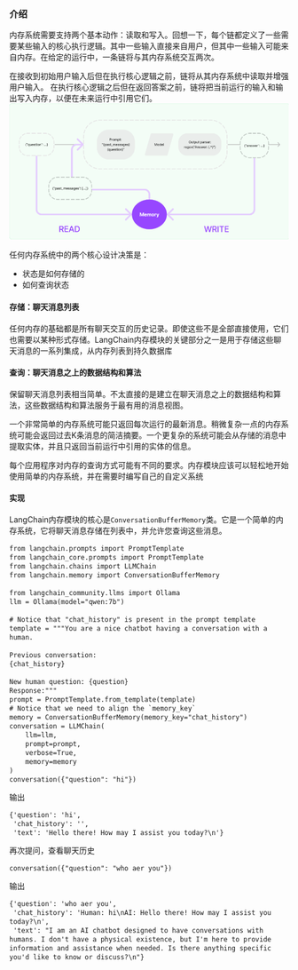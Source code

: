 ### 介绍
内存系统需要支持两个基本动作：读取和写入。回想一下，每个链都定义了一些需要某些输入的核心执行逻辑。其中一些输入直接来自用户，但其中一些输入可能来自内存。在给定的运行中，一条链将与其内存系统交互两次。

在接收到初始用户输入后但在执行核心逻辑之前，链将从其内存系统中读取并增强用户输入。
在执行核心逻辑之后但在返回答案之前，链将把当前运行的输入和输出写入内存，以便在未来运行中引用它们。
![alt text](image.png)

任何内存系统中的两个核心设计决策是：

- 状态是如何存储的
- 如何查询状态

#### 存储：聊天消息列表
任何内存的基础都是所有聊天交互的历史记录。即使这些不是全部直接使用，它们也需要以某种形式存储。LangChain内存模块的关键部分之一是用于存储这些聊天消息的一系列集成，从内存列表到持久数据库

#### 查询：聊天消息之上的数据结构和算法
保留聊天消息列表相当简单。不太直接的是建立在聊天消息之上的数据结构和算法，这些数据结构和算法服务于最有用的消息视图。

一个非常简单的内存系统可能只返回每次运行的最新消息。稍微复杂一点的内存系统可能会返回过去K条消息的简洁摘要。一个更复杂的系统可能会从存储的消息中提取实体，并且只返回当前运行中引用的实体的信息。

每个应用程序对内存的查询方式可能有不同的要求。内存模块应该可以轻松地开始使用简单的内存系统，并在需要时编写自己的自定义系统

#### 实现
LangChain内存模块的核心是`ConversationBufferMemory`类。它是一个简单的内存系统，它将聊天消息存储在列表中，并允许您查询这些消息。
    
```
from langchain.prompts import PromptTemplate
from langchain_core.prompts import PromptTemplate
from langchain.chains import LLMChain
from langchain.memory import ConversationBufferMemory

from langchain_community.llms import Ollama
llm = Ollama(model="qwen:7b")

# Notice that "chat_history" is present in the prompt template
template = """You are a nice chatbot having a conversation with a human.

Previous conversation:
{chat_history}

New human question: {question}
Response:"""
prompt = PromptTemplate.from_template(template)
# Notice that we need to align the `memory_key`
memory = ConversationBufferMemory(memory_key="chat_history")
conversation = LLMChain(
    llm=llm,
    prompt=prompt,
    verbose=True,
    memory=memory
)
conversation({"question": "hi"})
```

输出

```
{'question': 'hi',
 'chat_history': '',
 'text': 'Hello there! How may I assist you today?\n'}
```

再次提问，查看聊天历史
```
conversation({"question": "who aer you"})
```

输出
```
{'question': 'who aer you',
 'chat_history': 'Human: hi\nAI: Hello there! How may I assist you today?\n',
 'text': "I am an AI chatbot designed to have conversations with humans. I don't have a physical existence, but I'm here to provide information and assistance when needed. Is there anything specific you'd like to know or discuss?\n"}
```
